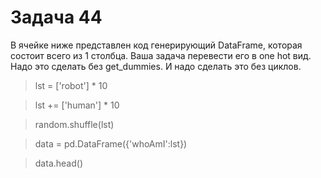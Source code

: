 # Задача 44

В ячейке ниже представлен код генерирующий DataFrame, которая состоит всего из 1 столбца. Ваша задача перевести его в one hot вид. Надо это сделать без get_dummies. И надо сделать это без циклов.


>lst = ['robot'] * 10

>lst += ['human'] * 10

>random.shuffle(lst)

>data = pd.DataFrame({'whoAmI':lst})

>data.head()